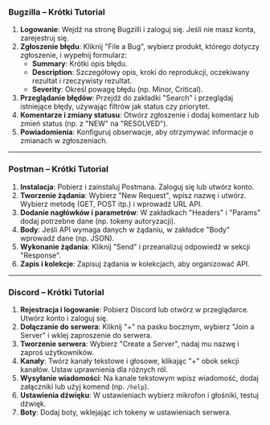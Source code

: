 ### **Bugzilla – Krótki Tutorial**  
1. **Logowanie**: Wejdź na stronę Bugzilli i zaloguj się. Jeśli nie masz konta, zarejestruj się.  
2. **Zgłoszenie błędu**: Kliknij "File a Bug", wybierz produkt, którego dotyczy zgłoszenie, i wypełnij formularz:  
   - **Summary**: Krótki opis błędu.  
   - **Description**: Szczegółowy opis, kroki do reprodukcji, oczekiwany rezultat i rzeczywisty rezultat.  
   - **Severity**: Określ powagę błędu (np. Minor, Critical).  
3. **Przeglądanie błędów**: Przejdź do zakładki "Search" i przeglądaj istniejące błędy, używając filtrów jak status czy priorytet.  
4. **Komentarze i zmiany statusu**: Otwórz zgłoszenie i dodaj komentarz lub zmień status (np. z "NEW" na "RESOLVED").  
5. **Powiadomienia**: Konfiguruj obserwacje, aby otrzymywać informacje o zmianach w zgłoszeniach.  

---

### **Postman – Krótki Tutorial**  
1. **Instalacja**: Pobierz i zainstaluj Postmana. Zaloguj się lub utwórz konto.  
2. **Tworzenie żądania**: Wybierz "New Request", wpisz nazwę i utwórz. Wybierz metodę (GET, POST itp.) i wprowadź URL API.  
3. **Dodanie nagłówków i parametrów**: W zakładkach "Headers" i "Params" dodaj potrzebne dane (np. tokeny autoryzacji).  
4. **Body**: Jeśli API wymaga danych w żądaniu, w zakładce "Body" wprowadź dane (np. JSON).  
5. **Wykonanie żądania**: Kliknij "Send" i przeanalizuj odpowiedź w sekcji "Response".  
6. **Zapis i kolekcje**: Zapisuj żądania w kolekcjach, aby organizować API.  

---

### **Discord – Krótki Tutorial**  
1. **Rejestracja i logowanie**: Pobierz Discord lub otwórz w przeglądarce. Utwórz konto i zaloguj się.  
2. **Dołączanie do serwera**: Kliknij "+" na pasku bocznym, wybierz "Join a Server" i wklej zaproszenie do serwera.  
3. **Tworzenie serwera**: Wybierz "Create a Server", nadaj mu nazwę i zaproś użytkowników.  
4. **Kanały**: Twórz kanały tekstowe i głosowe, klikając "+" obok sekcji kanałów. Ustaw uprawnienia dla różnych ról.  
5. **Wysyłanie wiadomości**: Na kanale tekstowym wpisz wiadomość, dodaj załączniki lub użyj komend (np. `/help`).  
6. **Ustawienia dźwięku**: W ustawieniach wybierz mikrofon i głośniki, testuj dźwięk.  
7. **Boty**: Dodaj boty, wklejając ich tokeny w ustawieniach serwera.  
